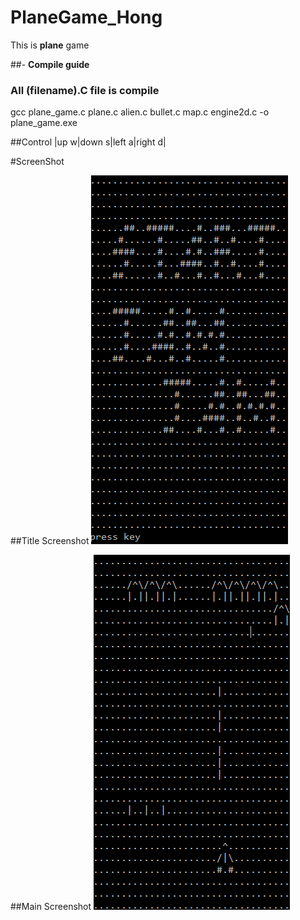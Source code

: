 # PlaneGame_Hong

This is **plane** game

##- **Compile guide**
### **All (filename).C** file is compile

gcc plane_game.c plane.c alien.c bullet.c map.c engine2d.c -o plane_game.exe


##Control |up w|down s|left a|right d|

#ScreenShot 

##Title Screenshot
![Title Screenshot](start.png " Title Screenshot ")



##Main Screenshot
![Main Screenshot](main.png " Main Screenshot ")
